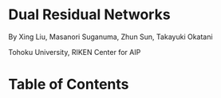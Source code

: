 # Dual Residual Networks
By Xing Liu, Masanori Suganuma, Zhun Sun, Takayuki Okatani 

Tohoku University, RIKEN Center for AIP

# Table of Contents
